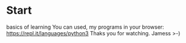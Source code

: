 # Start
basics of learning
You can used, my programs in your browser:
https://repl.it/languages/python3
Thaks you for watching.
Jamess  >-)
